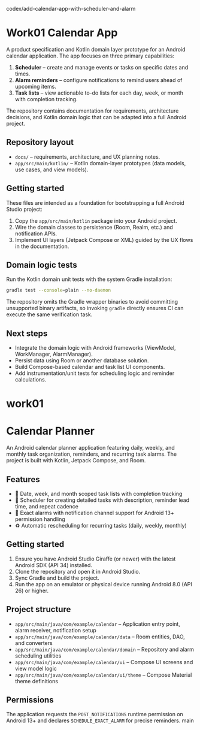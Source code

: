 codex/add-calendar-app-with-scheduler-and-alarm
# Work01 Calendar App

A product specification and Kotlin domain layer prototype for an Android calendar application. The app focuses on three primary capabilities:

1. **Scheduler** – create and manage events or tasks on specific dates and times.
2. **Alarm reminders** – configure notifications to remind users ahead of upcoming items.
3. **Task lists** – view actionable to-do lists for each day, week, or month with completion tracking.

The repository contains documentation for requirements, architecture decisions, and Kotlin domain logic that can be adapted into a full Android project.

## Repository layout

- `docs/` – requirements, architecture, and UX planning notes.
- `app/src/main/kotlin/` – Kotlin domain-layer prototypes (data models, use cases, and view models).

## Getting started

These files are intended as a foundation for bootstrapping a full Android Studio project:

1. Copy the `app/src/main/kotlin` package into your Android project.
2. Wire the domain classes to persistence (Room, Realm, etc.) and notification APIs.
3. Implement UI layers (Jetpack Compose or XML) guided by the UX flows in the documentation.

## Domain logic tests

Run the Kotlin domain unit tests with the system Gradle installation:

```bash
gradle test --console=plain --no-daemon
```

The repository omits the Gradle wrapper binaries to avoid committing unsupported binary artifacts, so invoking `gradle` directly ensures CI can execute the same verification task.

## Next steps

- Integrate the domain logic with Android frameworks (ViewModel, WorkManager, AlarmManager).
- Persist data using Room or another database solution.
- Build Compose-based calendar and task list UI components.
- Add instrumentation/unit tests for scheduling logic and reminder calculations.

# work01
# Calendar Planner

An Android calendar planner application featuring daily, weekly, and monthly task organization, reminders, and recurring task alarms. The project is built with Kotlin, Jetpack Compose, and Room.

## Features

- 📅 Date, week, and month scoped task lists with completion tracking
- 📝 Scheduler for creating detailed tasks with description, reminder lead time, and repeat cadence
- 🔔 Exact alarms with notification channel support for Android 13+ permission handling
- ♻️ Automatic rescheduling for recurring tasks (daily, weekly, monthly)

## Getting started

1. Ensure you have Android Studio Giraffe (or newer) with the latest Android SDK (API 34) installed.
2. Clone the repository and open it in Android Studio.
3. Sync Gradle and build the project.
4. Run the app on an emulator or physical device running Android 8.0 (API 26) or higher.

## Project structure

- `app/src/main/java/com/example/calendar` – Application entry point, alarm receiver, notification setup
- `app/src/main/java/com/example/calendar/data` – Room entities, DAO, and converters
- `app/src/main/java/com/example/calendar/domain` – Repository and alarm scheduling utilities
- `app/src/main/java/com/example/calendar/ui` – Compose UI screens and view model logic
- `app/src/main/java/com/example/calendar/ui/theme` – Compose Material theme definitions

## Permissions

The application requests the `POST_NOTIFICATIONS` runtime permission on Android 13+ and declares `SCHEDULE_EXACT_ALARM` for precise reminders.
main
